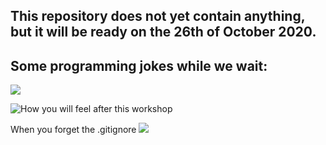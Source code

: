 
## This repository does not yet contain anything, but it will be ready on the 26th of October 2020.

## Some programming jokes while we wait:
![](https://pbs.twimg.com/media/EYEWojiWkAATNY9?format=png&name=small)

![How you will feel after this workshop](https://pbs.twimg.com/media/EZ2BmklXsAAdp8F?format=png&name=900x900)

When you forget the .gitignore
![](https://pbs.twimg.com/media/EZnN-TnWoAU2pnk?format=jpg&name=900x900)
